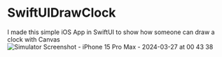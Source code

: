# SwiftUIDrawClock
I made this simple iOS App in SwiftUI to show how someone can draw a clock with Canvas
![Simulator Screenshot - iPhone 15 Pro Max - 2024-03-27 at 00 43 38](https://github.com/angelosstaboulis/SwiftUIDrawClock/assets/79055304/c170e5ac-f581-49fb-9815-23e80ab235ae)
